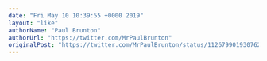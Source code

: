 ```yaml
---
date: "Fri May 10 10:39:55 +0000 2019"
layout: "like"
authorName: "Paul Brunton"
authorUrl: "https://twitter.com/MrPaulBrunton"
originalPost: "https://twitter.com/MrPaulBrunton/status/1126799019307622401"
---
```

